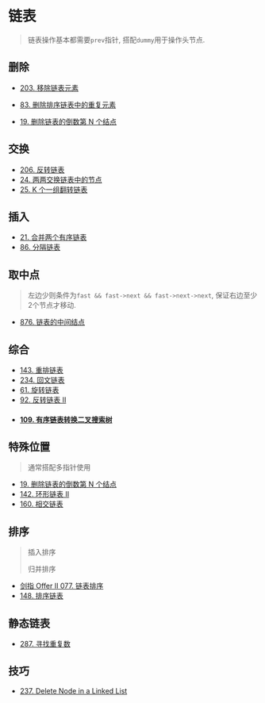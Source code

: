 # 链表

> 链表操作基本都需要`prev`指针, 搭配`dummy`用于操作头节点.

## 删除

* [203. 移除链表元素](https://leetcode-cn.com/problems/remove-linked-list-elements/)

* [83. 删除排序链表中的重复元素](https://leetcode-cn.com/problems/remove-duplicates-from-sorted-list/)
* [19. 删除链表的倒数第 N 个结点](https://leetcode-cn.com/problems/remove-nth-node-from-end-of-list/)

## 交换

* [206. 反转链表](https://leetcode-cn.com/problems/reverse-linked-list/)
* [24. 两两交换链表中的节点](https://leetcode-cn.com/problems/swap-nodes-in-pairs/)
* [25. K 个一组翻转链表](https://leetcode.cn/problems/reverse-nodes-in-k-group/)

## 插入

* [21. 合并两个有序链表](https://leetcode-cn.com/problems/merge-two-sorted-lists/)
* [86. 分隔链表](https://leetcode.cn/problems/partition-list/)

## 取中点

> 左边少则条件为`fast && fast->next && fast->next->next`, 保证右边至少2个节点才移动.

* [876. 链表的中间结点](https://leetcode.cn/problems/middle-of-the-linked-list/)

## 综合

* [143. 重排链表](https://leetcode.cn/problems/reorder-list/)
* [234. 回文链表](https://leetcode.cn/problems/palindrome-linked-list/)
* [61. 旋转链表](https://leetcode.cn/problems/rotate-list/)
* [92. 反转链表 II](https://leetcode.cn/problems/reverse-linked-list-ii/)
* #### [109. 有序链表转换二叉搜索树](https://leetcode.cn/problems/convert-sorted-list-to-binary-search-tree/)

## 特殊位置

> 通常搭配多指针使用

* [19. 删除链表的倒数第 N 个结点](https://leetcode-cn.com/problems/remove-nth-node-from-end-of-list/)
* [142. 环形链表 II](https://leetcode.cn/problems/linked-list-cycle-ii/)
* [160. 相交链表](https://leetcode.cn/problems/intersection-of-two-linked-lists/)

## 排序

> 插入排序
>
> 归并排序

* [剑指 Offer II 077. 链表排序](https://leetcode-cn.com/problems/7WHec2/)
* [148. 排序链表](https://leetcode-cn.com/problems/sort-list/)

## 静态链表

* [287. 寻找重复数](https://leetcode-cn.com/problems/find-the-duplicate-number/)



## 技巧

* [237. Delete Node in a Linked List](https://leetcode.cn/problems/delete-node-in-a-linked-list/)
